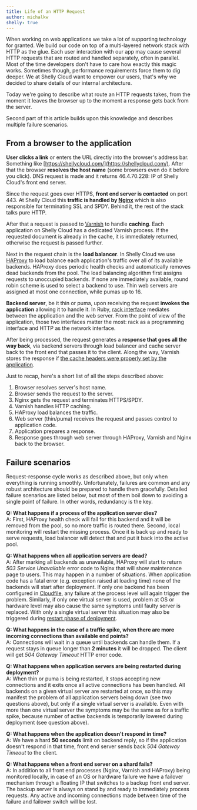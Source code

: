 ```yaml
---
title: Life of an HTTP Request
author: michalkw
shelly: true
---
```


When working on web applications we take a lot of supporting technology for
granted. We build our code on top of a multi-layered network stack with HTTP as
the glue. Each user interaction with our app may cause several HTTP requests
that are routed and handled separately, often in parallel. Most of the time
developers don't have to care how exactly this magic works. Sometimes though,
performance requirements force them to dig deeper. We at Shelly Cloud want to
empower our users, that's why we decided to share details of our internal
architecture.

Today we're going to describe what route an HTTP requests takes, from the moment
it leaves the browser up to the moment a response gets back from the server.

Second part of this article builds upon this knowledge and describes multiple
failure scenarios.

## From a browser to the application

**User clicks a link** or enters the URL directly into the browser's address
bar. Something like [https://shellycloud.com/](https://shellycloud.com/). After
that the browser **resolves the host name** (some browsers even do it before you
click). DNS request is made and it returns 46.4.70.228: IP of Shelly Cloud's
front end server.

Since the request goes over HTTPS, **front end server is contacted** on port
443. At Shelly Cloud this **traffic is handled by [Nginx](http://nginx.org/)**
which is also responsible for terminating SSL and SPDY. Behind it, the rest of
the stack talks pure HTTP.

After that a request is passed to [Varnish](https://www.varnish-cache.org/) to
handle **caching**. Each application on Shelly Cloud has a dedicated Varnish
process. If the requested document is already in the cache, it is immediately
returned, otherwise the request is passed further.

Next in the request chain is the **load balancer**. In Shelly Cloud we use
[HAProxy](http://haproxy.1wt.eu/) to load balance each application's traffic
over all of its available backends. HAProxy does periodic health checks and
automatically removes dead backends from the pool. The load balancing algorithm
first assigns requests to unoccupied backends. If none are immediately
available, round robin scheme is used to select a backend to use. Thin web
servers are assigned at most one connection, while pumas up to 16.

**Backend server**, be it thin or puma, upon receiving the request **invokes the
application** allowing it to handle it. In Ruby, [rack
interface](http://rack.github.io/) mediates between the application and the web
server. From the point of view of the application, those two interfaces matter
the most: rack as a programming interface and HTTP as the network interface.

After being processed, the request generates a **response that goes all the way
back**, via backend servers through load balancer and cache server back to the
front end that passes it to the client. Along the way, Varnish stores the
response if [the cache headers were properly set by the
application](https://shellycloud.com/documentation/caching#caching_on_front_end).

Just to recap, here's a short list of all the steps described above:

1. Browser resolves server's host name.
2. Browser sends the request to the server.
3. Nginx gets the request and terminates HTTPS/SPDY.
4. Varnish handles HTTP caching.
5. HAProxy load balances the traffic.
6. Web server (thin/puma) receives the request and passes control to application code.
7. Application prepares a response.
8. Response goes through web server through HAProxy, Varnish and Nginx back to the browser.

## Failure scenarios

Request-response cycle works as described above, but only when everything is
running smoothly. Unfortunately, failures are common and any robust architecture
should be prepared to handle them gracefully. Detailed failure scenarios are
listed below, but most of them boil down to avoiding a single point of
failure. In other words, redundancy is the key.

**Q: What happens if a process of the application server dies?**<br>
A: First, HAProxy health check will fail for this backend and it will be removed
from the pool, so no more traffic is routed there. Second, local monitoring will
restart the missing process. Once it is back up and ready to serve requests,
load balancer will detect that and put it back into the active pool.

**Q: What happens when all application servers are dead?**<br>
A: After marking all backends as unavailable, HAProxy will start to return
*503 Service Unavailable* error code to Nginx that will show maintenance page to
users. This may happen in a number of situations. When application code has a
fatal error (e.g. exception raised at loading time) none of the backends will
start after deployment. If only one backend has been configured in
[Cloudfile](https://shellycloud.com/documentation/cloudfile), any failure at the
process level will again trigger the problem. Similarly, if only one virtual
server is used, problem at OS or hardware level may also cause the same symptoms
until faulty server is replaced. With only a single virtual server this
situation may also be triggered during [restart phase of
deployment](https://shellycloud.com/blog/2013/06/how-code-is-deployed-on-shelly-cloud).

**Q: What happens in the case of a traffic spike, when there are more incoming
connections than available end points?**<br>
A: Connections will wait in a queue until backends can handle them. If a request
stays in queue longer than **2 minutes** it will be dropped. The client will get
*504 Gateway Timeout* HTTP error code.

**Q: What happens when application servers are being restarted during deployment?**<br>
A: When thin or puma is being restarted, it stops accepting new connections and
it exits once all active connections has been handled. All backends on a given
virtual server are restarted at once, so this may manifest the problem of all
application servers being down (see two questions above), but only if a single
virtual server is available. Even with more than one virtual server the symptoms
may be the same as for a traffic spike, because number of active backends is
temporarily lowered during deployment (see question above).

**Q: What happens when the application doesn't respond in time?**<br>
A: We have a hard **50 seconds** limit on backend reply, so if the application
doesn't respond in that time, front end server sends back *504 Gateway Timeout*
to the client.

**Q: What happens when a front end server on a shard fails?**<br>
A: In addition to all front end processes (Nginx, Varnish and HAProxy) being
monitored locally, in case of an OS or hardware failure we have a failover
mechanism through a floating IP that switches to a backup front end server. The
backup server is always on stand by and ready to immediately process
requests. Any active and incoming connections made between time of the failure
and failover switch will be lost.

